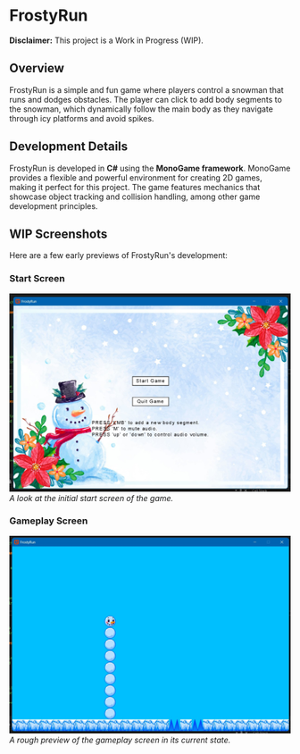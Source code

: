 # FrostyRun

**Disclaimer:** This project is a Work in Progress (WIP). 

## Overview
FrostyRun is a simple and fun game where players control a snowman that runs and dodges obstacles. The player can click to add body segments to the snowman, which dynamically follow the main body as they navigate through icy platforms and avoid spikes. 

## Development Details
FrostyRun is developed in **C#** using the **MonoGame framework**. MonoGame provides a flexible and powerful environment for creating 2D games, making it perfect for this project. The game features mechanics that showcase object tracking and collision handling, among other game development principles. 

## WIP Screenshots
Here are a few early previews of FrostyRun's development:

### Start Screen
![Start Screen](./img/StartScreenWIP.jpg)  
*A look at the initial start screen of the game.*

### Gameplay Screen
![Gameplay Screen](./img/GamePlayWIP.jpg)  
*A rough preview of the gameplay screen in its current state.*






